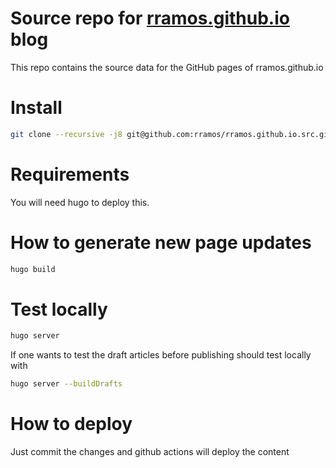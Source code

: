 
# Source repo for [rramos.github.io](https://rramos.github.io/) blog

This repo contains the source data for the GitHub pages of rramos.github.io

# Install

```bash
git clone --recursive -j8 git@github.com:rramos/rramos.github.io.src.git
```

# Requirements

You will need hugo to deploy this.

# How to generate new page updates

```bash
hugo build
```

# Test locally

```bash
hugo server
```

If one wants to test the draft articles before publishing should test locally with

```bash
hugo server --buildDrafts
```

# How to deploy

Just commit the changes and github actions will deploy the content

